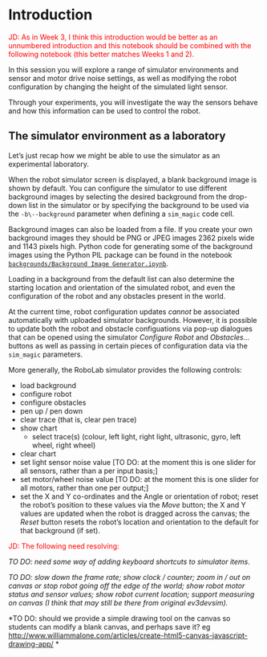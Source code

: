 # Introduction

<font color='red'>JD: As in Week 3, I think this introduction would be better as an unnumbered introduction and this notebook should be combined with the following notebook (this better matches Weeks 1 and 2).</font>

In this session you will explore a range of simulator environments and sensor and motor drive noise settings, as well as modifying the robot configuration by changing the height of the simulated light sensor.

Through your experiments, you will investigate the way the sensors behave and how this information can be used to control the robot.

## The simulator environment as a laboratory

Let’s just recap how we might be able to use the simulator as an experimental laboratory.

When the robot simulator screen is displayed, a blank background image is shown by default. You can configure the simulator to use different background images by selecting the desired background from the drop-down list in the simulator or by specifying the background to be used via the `-b\--background` parameter when defining a `sim_magic` code cell.

Background images can also be loaded from a file. If you create your own background images they should be PNG or JPEG images 2362&nbsp;pixels wide and 1143&nbsp;pixels high. Python code for generating some of the background images using the Python PIL package can be found in the notebook [`backgrounds/Background Image Generator.ipynb`](../backgrounds/Background%20Image%20Generator.ipynb).

Loading in a background from the default list can also determine the starting location and orientation of the simulated robot, and even the configuration of the robot and any obstacles present in the world.

At the current time, robot configuration updates *cannot* be associated automatically with uploaded simulator backgrounds. However, it is possible to update both the robot and obstacle configuations via pop-up dialogues that can be opened using the simulator *Configure Robot* and *Obstacles...* buttons as well as passing in certain pieces of configuration data via the `sim_magic` parameters.

More generally, the RoboLab simulator provides the following controls:

- load background
- configure robot
- configure obstacles
- pen up / pen down
- clear trace (that is, clear pen trace)
- show chart
  - select trace(s) (colour, left light, right light, ultrasonic, gyro, left wheel, right wheel)
- clear chart
- set light sensor noise value [TO DO: at the moment this is one slider for all sensors, rather than a per input basis;]
- set motor/wheel noise value [TO DO: at the moment this is one slider for all motors, rather than one per output;]
- set the X and Y co-ordinates and the Angle or orientation of robot; reset the robot’s position to these values via the *Move* button; the X and Y values are updated when the robot is dragged across the canvas; the *Reset* button resets the robot’s location and orientation to the default for that background (if set). 

<font color='red'>JD: The following need resolving:</font>

*TO DO: need some way of adding keyboard shortcuts to simulator items.*

*TO DO: slow down the frame rate; show clock / counter; zoom in / out on canvas or stop robot going off the edge of the world; show robot motor status and sensor values; show robot current location; support measuring on canvas (I think that may still be there from original ev3devsim).*

*TO DO: should we provide a simple drawing tool on the canvas so students can modify a blank canvas, and perhaps save it? eg http://www.williammalone.com/articles/create-html5-canvas-javascript-drawing-app/ *

